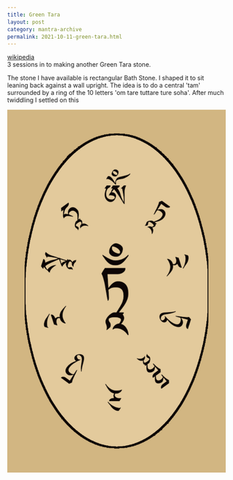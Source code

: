 ```yaml
---
title: Green Tara 
layout: post
category: mantra-archive
permalink: 2021-10-11-green-tara.html
---
```


[wikipedia](https://en.wikipedia.org/wiki/Tara_%28Buddhism%29)  
3 sessions in to making another Green Tara stone.

The stone I have available is rectangular Bath Stone. I shaped it to sit leaning back against a wall upright. The idea is to do a central 'tam' surrounded by a ring of the 10 letters 'om tare tuttare ture soha'. After much twiddling I settled on this

![Green Tara](/assets/images/mani/tara-circle.png)
